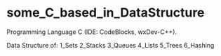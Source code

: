 # some_C_based_in_DataStructure
Programming Language C (IDE: CodeBlocks, wxDev-C++).

Data Structure of:
1_Sets
2_Stacks
3_Queues
4_Lists
5_Trees
6_Hashing
